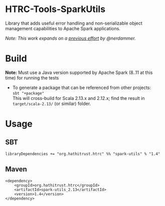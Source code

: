 # HTRC-Tools-SparkUtils
Library that adds useful error handling and non-serializable object management capabilities to
Apache Spark applications.

_Note: This work expands on a [previous effort](https://github.com/nerdammer/spark-additions) 
by @nerdammer._


# Build
**Note:** Must use a Java version supported by Apache Spark (8..11 at this time) for running the tests

* To generate a package that can be referenced from other projects:  
  `sbt "+package"`  
  This will cross-build for Scala 2.13.x and 2.12.x; find the result in `target/scala-2.13/` (or similar) folder.

# Usage

## SBT  
`libraryDependencies += "org.hathitrust.htrc" %% "spark-utils" % "1.4"`

## Maven
```
<dependency>
    <groupId>org.hathitrust.htrc</groupId>
    <artifactId>spark-utils_2.13</artifactId>
    <version>1.4</version>
</dependency>
```
